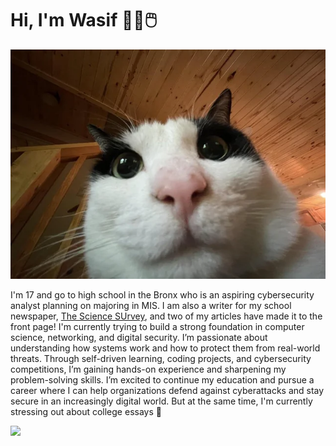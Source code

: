 # Hi, I'm Wasif 🧑‍💻🖱️

![cat](./profile.png) 

I'm 17 and go to high school in the Bronx who is an aspiring cybersecurity analyst planning on majoring in MIS. I am also a writer for my school newspaper, [The Science SUrvey](https://thesciencesurvey.com/staff_name/wasif-habib/), and two of my articles have made it to the front page! I'm currently trying to build a strong foundation in computer science, networking, and digital security. I’m passionate about understanding how systems work and how to protect them from real-world threats. Through self-driven learning, coding projects, and cybersecurity competitions, I’m gaining hands-on experience and sharpening my problem-solving skills. I’m excited to continue my education and pursue a career where I can help organizations defend against cyberattacks and stay secure in an increasingly digital world. But at the same time, I'm currently stressing out about college essays 🥲

<img src="https://assets.randomactsofkindness.org/stories/images/3630/large_1663754310491.gif">


